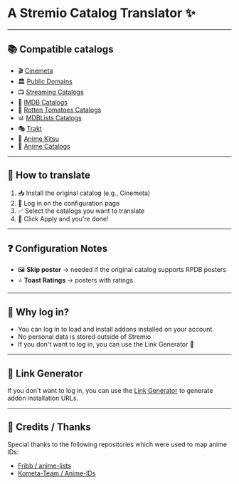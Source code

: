 # A Stremio Catalog Translator ✨

---

## 📚 Compatible catalogs
- 🎬 [Cinemeta](https://v3-cinemeta.strem.io/manifest.json)
- 🏛️ [Public Domains](https://caching.stremio.net/manifest.json)
- 📺 [Streaming Catalogs](https://7a82163c306e-stremio-netflix-catalog-addon.baby-beamup.club/configure)
- 🎥 [IMDB Catalogs](https://1fe84bc728af-imdb-catalogs.baby-beamup.club/manifest.json)
- 🍅 [Rotten Tomatoes Catalogs](https://7a82163c306e-rottentomatoes.baby-beamup.club/manifest.json)
- 📊 [MDBLists Catalogs](https://1fe84bc728af-stremio-mdblist.baby-beamup.club/configure)
- 🎭 [Trakt](https://trakt.dexter21767.com/configure/)
- 🍣 [Anime Kitsu](https://anime-kitsu.strem.fun/manifest.json)
- 🍜 [Anime Catalogs](https://1fe84bc728af-stremio-anime-catalogs.baby-beamup.club/configure)

---

## 🔧 How to translate
1. 📥 Install the original catalog (e.g., Cinemeta)
2. 🔑 Log in on the configuration page
3. ✅ Select the catalogs you want to translate
4. 🎉 Click Apply and you're done!

---

## ❓ Configuration Notes
- 🖼️ **Skip poster** → needed if the original catalog supports RPDB posters
- ⭐ **Toast Ratings** → posters with ratings

---

## 🔐 Why log in?
- You can log in to load and install addons installed on your account.
- No personal data is stored outside of Stremio
- If you don't want to log in, you can use the Link Generator 🧩

---

## 🧩 Link Generator
If you don't want to log in, you can use the [Link Generator](https://0f693ad7dcba-toast-translator.baby-beamup.club/link_generator) to generate addon installation URLs.

---

## 🙏 Credits / Thanks
Special thanks to the following repositories which were used to map anime IDs:  
- [Fribb / anime-lists](https://github.com/Fribb/anime-lists)  
- [Kometa-Team / Anime-IDs](https://github.com/Kometa-Team/Anime-IDs)
